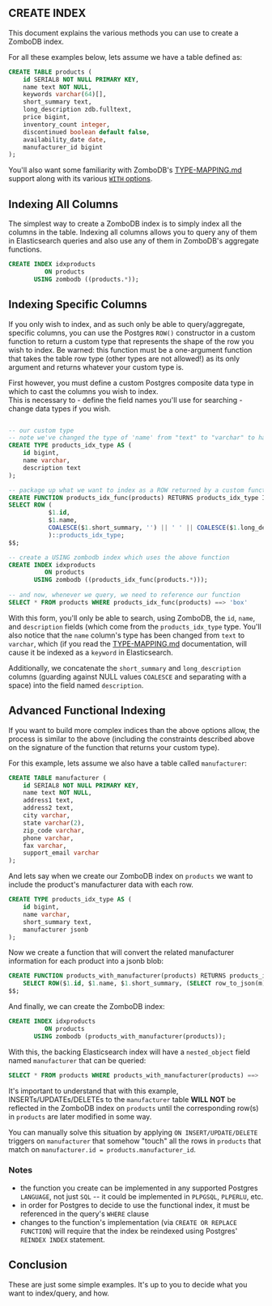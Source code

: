## CREATE INDEX

This document explains the various methods you can use to create a ZomboDB index.

For all these examples below, lets assume we have a table defined as:

```sql
CREATE TABLE products (
    id SERIAL8 NOT NULL PRIMARY KEY,
    name text NOT NULL,
    keywords varchar(64)[],
    short_summary text,
    long_description zdb.fulltext, 
    price bigint,
    inventory_count integer,
    discontinued boolean default false,
    availability_date date,
    manufacturer_id bigint
);
```

You'll also want some familiarity with ZomboDB's [TYPE-MAPPING.md](TYPE-MAPPING.md) support along with its various
[`WITH` options](INDEX-MANAGEMENT.md#with--options).

## Indexing All Columns

The simplest way to create a ZomboDB index is to simply index all the columns in the table. Indexing all columns allows
you to query any of them in Elasticsearch queries and also use any of them in ZomboDB's aggregate functions.

```sql
CREATE INDEX idxproducts 
          ON products 
       USING zombodb ((products.*));
```

## Indexing Specific Columns

If you only wish to index, and as such only be able to query/aggregate, specific columns, you can use the Postgres
`ROW()` constructor in a custom function to return a custom type that represents the shape of the row you wish to index.
Be warned: this function must be a one-argument function that takes the table row type (other types are not allowed!) as its only argument
and returns whatever your custom type is.

First however, you must define a custom Postgres composite data type in which to cast the columns you wish to
index.\
This is necessary to - define the field names you'll use for searching - change data types if you wish.

```sql

-- our custom type
-- note we've changed the type of 'name' from "text" to "varchar" to have it indexed as a keyword
CREATE TYPE products_idx_type AS (
	id bigint, 
	name varchar, 
	description text
);	

-- package up what we want to index as a ROW returned by a custom function
CREATE FUNCTION products_idx_func(products) RETURNS products_idx_type IMMUTABLE STRICT LANGUAGE sql AS $$
SELECT ROW (
           $1.id,
           $1.name,
           COALESCE($1.short_summary, '') || ' ' || COALESCE($1.long_description, '')
           )::products_idx_type;
$$;

-- create a USING zombodb index which uses the above function
CREATE INDEX idxproducts 
          ON products 
       USING zombodb ((products_idx_func(products.*)));
        
-- and now, whenever we query, we need to reference our function
SELECT * FROM products WHERE products_idx_func(products) ==> 'box'
```

With this form, you'll only be able to search, using ZomboDB, the `id`, `name`, and `description` fields (which come
from the `products_idx_type` type. You'll also notice that the `name` column's type has been changed from `text` to
`varchar`, which (if you read the [TYPE-MAPPING.md](TYPE-MAPPING.md) documentation, will cause it be indexed as a
`keyword` in Elasticsearch.

Additionally, we concatenate the `short_summary` and `long_description` columns (guarding against NULL values `COALESCE`
and separating with a space) into the field named `description`.

## Advanced Functional Indexing

If you want to build more complex indices than the above options allow, the process is similar to the above
(including the constraints described above on the signature of the function that returns your custom type).

For this example, lets assume we also have a table called `manufacturer`:

```sql
CREATE TABLE manufacturer (
    id SERIAL8 NOT NULL PRIMARY KEY,
    name text NOT NULL,
    address1 text,
    address2 text,
    city varchar,
    state varchar(2),
    zip_code varchar,
    phone varchar,
    fax varchar,
    support_email varchar
);
```

And lets say when we create our ZomboDB index on `products` we want to include the product's manufacturer data with each
row.

```sql
CREATE TYPE products_idx_type AS (
	id bigint, 
	name varchar, 
	short_summary text,
	manufacturer jsonb
);
```

Now we create a function that will convert the related manufacturer information for each product into a jsonb blob:

```sql
CREATE FUNCTION products_with_manufacturer(products) RETURNS products_idx_type IMMUTABLE STRICT LANGUAGE SQL AS $$
	SELECT ROW($1.id, $1.name, $1.short_summary, (SELECT row_to_json(m) FROM manufacturer m WHERE m.id = $1.manufacturer_id))::products_idx_type;
$$;
```

And finally, we can create the ZomboDB index:

```sql
CREATE INDEX idxproducts 
          ON products 
       USING zombodb (products_with_manufacturer(products));
```

With this, the backing Elasticsearch index will have a `nested_object` field named `manufacturer` that can be queried:

```sql
SELECT * FROM products WHERE products_with_manufacturer(products) ==> 'manufacturer.name:Sears';
```

It's important to understand that with this example, INSERTs/UPDATEs/DELETEs to the `manufacturer` table **WILL NOT** be
reflected in the ZomboDB index on `products` until the corresponding row(s) in `products` are later modified in some
way.

You can manually solve this situation by applying `ON INSERT/UPDATE/DELETE` triggers on `manufacturer` that somehow
"touch" all the rows in `products` that match on `manufacturer.id = products.manufacturer_id`.

### Notes

- the function you create can be implemented in any supported Postgres `LANGUAGE`, not just `SQL` -- it could be
  implemented in `PLPGSQL`, `PLPERLU`, etc.
- in order for Postgres to decide to use the functional index, it must be referenced in the query's `WHERE` clause
- changes to the function's implementation (via `CREATE OR REPLACE FUNCTION`) will require that the index be reindexed
  using Postgres' `REINDEX INDEX` statement.

## Conclusion

These are just some simple examples. It's up to you to decide what you want to index/query, and how.
